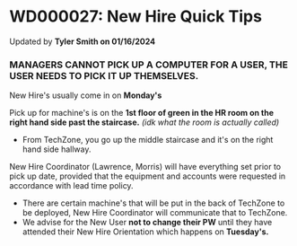 # WD000027: New Hire Quick Tips
Updated by **Tyler Smith on 01/16/2024**

### **MANAGERS CANNOT PICK UP A COMPUTER FOR A USER, THE USER NEEDS TO PICK IT UP THEMSELVES.**

New Hire's usually come in on **Monday's**

Pick up for machine's is on the **1st floor of green in the HR room on the right hand side past the staircase.** *(idk what the room is actually called)*

- From TechZone, you go up the middle staircase and it's on the right hand side hallway.

New Hire Coordinator (Lawrence, Morris) will have everything set prior to pick up date, provided that the equipment and accounts were requested in accordance with lead time policy.

- There are certain machine's that will be put in the back of TechZone to be deployed, New Hire Coordinator will communicate that to TechZone.
- We advise for the New User **not to change their PW** until they have attended their New Hire Orientation which happens on **Tuesday's.**

